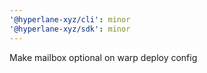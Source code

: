 ```yaml
---
'@hyperlane-xyz/cli': minor
'@hyperlane-xyz/sdk': minor
---
```


Make mailbox optional on warp deploy config
